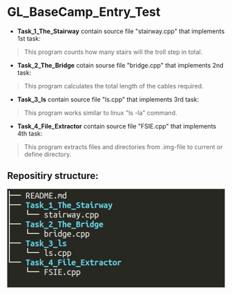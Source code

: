 # GL_BaseCamp_Entry_Test
- **Task_1_The_Stairway** contain source file "stairway.cpp" that implements 1st task:
> This program counts how many stairs will the troll step in total.
- **Task_2_The_Bridge** cotain sourse file "bridge.cpp" that implements 2nd task:
> This program calculates the total length of the cables required.
- **Task_3_ls** contain source file "ls.cpp" that implements 3rd task:
> This program works similar to linux "ls -la" command.
- **Task_4_File_Extractor** contain source file "FSIE.cpp" that implements 4th task:
> This program extracts files and directories from .img-file to current or define directory.

## Repositiry structure:
![GitHub Logo](/images/logo.png)